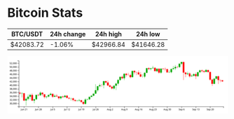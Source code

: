 # Bitcoin Stats

BTC/USDT|24h change|24h high|24h low|
|---|---|---|---|
|$42083.72|-1.06%|$42966.84|$41646.28|

<img src="./chart.svg">
